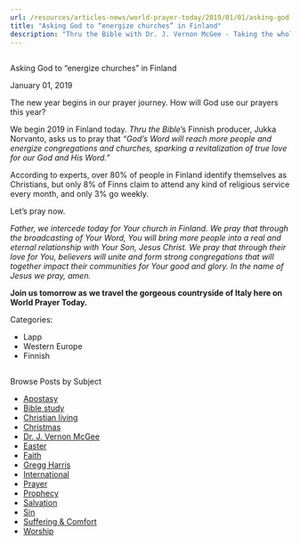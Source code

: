 ```yaml
---
url: /resources/articles-news/world-prayer-today/2019/01/01/asking-god-to-energize-churches-in-finland
title: "Asking God to “energize churches” in Finland"
description: "Thru the Bible with Dr. J. Vernon McGee - Taking the whole Word to the whole world"
---
```







## 
 Asking God to “energize churches” in Finland


January 01, 2019
![]()




The new year begins in our prayer journey. How will God use our prayers this year? 


We begin 2019 in Finland today. *Thru the Bible*’s Finnish producer, Jukka Norvanto, asks us to pray that *“God’s Word will reach more people and energize congregations and churches, sparking a revitalization of true love for our God and His Word.”* 


According to experts, over 80% of people in Finland identify themselves as Christians, but only 8% of Finns claim to attend any kind of religious service every month, and only 3% go weekly. 


Let’s pray now.


*Father, we intercede today for Your church in Finland. We pray that through the broadcasting of Your Word, You will bring more people into a real and eternal relationship with Your Son, Jesus Christ. We pray that through their love for You, believers will unite and form strong congregations that will together impact their communities for Your good and glory. In the name of Jesus we pray, amen.*


**Join us tomorrow as we travel the gorgeous countryside of Italy here on World Prayer Today.**



Categories: 


* Lapp
* Western Europe
* Finnish









## 
 Browse Posts by Subject


* [Apostasy](/resources/articles-news/-in-tags/tags/Apostasy)
* [Bible study](/resources/articles-news/-in-tags/tags/Bible-study)
* [Christian living](/resources/articles-news/-in-tags/tags/Christian-living)
* [Christmas](/resources/articles-news/-in-tags/tags/Christmas)
* [Dr. J. Vernon McGee](/resources/articles-news/-in-tags/tags/Dr-J-Vernon-McGee)
* [Easter](/resources/articles-news/-in-tags/tags/easter)
* [Faith](/resources/articles-news/-in-tags/tags/Faith)
* [Gregg Harris](/resources/articles-news/-in-tags/tags/Gregg-Harris)
* [International](/resources/articles-news/-in-tags/tags/International)
* [Prayer](/resources/articles-news/-in-tags/tags/prayer)
* [Prophecy](/resources/articles-news/-in-tags/tags/Prophecy)
* [Salvation](/resources/articles-news/-in-tags/tags/Salvation)
* [Sin](/resources/articles-news/-in-tags/tags/sin)
* [Suffering & Comfort](/resources/articles-news/-in-tags/tags/Suffering-Comfort)
* [Worship](/resources/articles-news/-in-tags/tags/worship)






